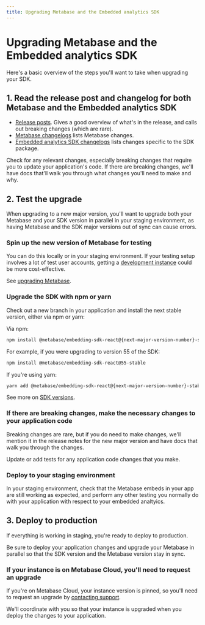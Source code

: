 ```yaml
---
title: Upgrading Metabase and the Embedded analytics SDK
---
```


# Upgrading Metabase and the Embedded analytics SDK

Here's a basic overview of the steps you'll want to take when upgrading your SDK.

## 1. Read the release post and changelog for both Metabase and the Embedded analytics SDK

- [Release posts](https://www.metabase.com/releases). Gives a good overview of what's in the release, and calls out breaking changes (which are rare).
- [Metabase changelogs](https://www.metabase.com/changelog) lists Metabase changes.
- [Embedded analytics SDK changelogs](https://www.metabase.com/changelog/55) lists changes specific to the SDK package.

Check for any relevant changes, especially breaking changes that require you to update your application's code. If there are breaking changes, we'll have docs that'll walk you through what changes you'll need to make and why.

## 2. Test the upgrade

When upgrading to a new major version, you'll want to upgrade both your Metabase and your SDK version in parallel in your staging environment, as having Metabase and the SDK major versions out of sync can cause errors.

### Spin up the new version of Metabase for testing

You can do this locally or in your staging environment. If your testing setup involves a lot of test user accounts, getting a [development instance](../../installation-and-operation/development-instance.md) could be more cost-effective.

See [upgrading Metabase](../../installation-and-operation/upgrading-metabase.md).

### Upgrade the SDK with npm or yarn

Check out a new branch in your application and install the next stable version, either via npm or yarn:

Via npm:

```bash
npm install @metabase/embedding-sdk-react@{next-major-version-number}-stable
```

For example, if you were upgrading to version 55 of the SDK:

```bash
npm install @metabase/embedding-sdk-react@55-stable
```

If you're using yarn:

```bash
yarn add @metabase/embedding-sdk-react@{next-major-version-number}-stable
```

See more on [SDK versions](./version.md).

### If there are breaking changes, make the necessary changes to your application code

Breaking changes are rare, but if you do need to make changes, we'll mention it in the release notes for the new major version and have docs that walk you through the changes.

Update or add tests for any application code changes that you make.

### Deploy to your staging environment

In your staging environment, check that the Metabase embeds in your app are still working as expected, and perform any other testing you normally do with your application with respect to your embedded analtyics.

## 3. Deploy to production

If everything is working in staging, you're ready to deploy to production.

Be sure to deploy your application changes and upgrade your Metabase in parallel so that the SDK version and the Metabase version stay in sync.

### If your instance is on Metabase Cloud, you'll need to request an upgrade

If you're on Metabase Cloud, your instance version is pinned, so you'll need to request an upgrade by [contacting support](https://www.metabase.com/help-premium).

We'll coordinate with you so that your instance is upgraded when you deploy the changes to your application.